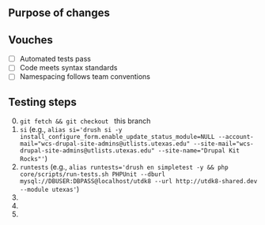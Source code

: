 ## Purpose of changes

## Vouches
- [ ] Automated tests pass
- [ ] Code meets syntax standards
- [ ] Namespacing follows team conventions

## Testing steps
0. `git fetch && git checkout ` this branch
1. `si` (e.g., `alias si='drush si -y install_configure_form.enable_update_status_module=NULL --account-mail="wcs-drupal-site-admins@utlists.utexas.edu" --site-mail="wcs-drupal-site-admins@utlists.utexas.edu" --site-name="Drupal Kit Rocks"'`)
2. `runtests` (e.g., `alias runtests='drush en simpletest -y && php core/scripts/run-tests.sh PHPUnit --dburl mysql://DBUSER:DBPASS@localhost/utdk8 --url http://utdk8-shared.dev --module utexas'`)
3.
4.
5.